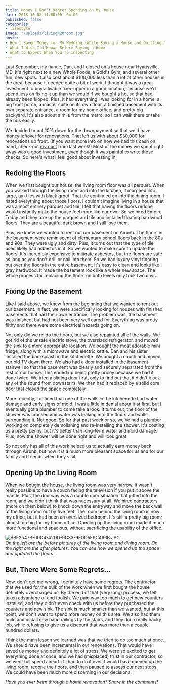 ```yaml
---
title: Money I Don't Regret Spending on My House
date: 2018-10-08 11:00:00 -04:00
published: false
categories:
- lifestyle
image: "/uploads/living%20room.jpg"
posts:
- How I Saved Money for My Wedding (While Buying a House and Quitting My Job)
- What I Wish I'd Known Before Buying a Home
- What to Expect When You're Inspecting
---
```


Last September, my fiance, Dan, and I closed on a house near Hyattsville, MD. It's right next to a new Whole Foods, a Gold's Gym, and several other fun, new spots. It also cost about $100,000 less than a lot of other houses in the area, because it needed quite a bit of work. I thought it was a great investment to buy a livable fixer-upper in a good location, because we'd spend less on fixing it up than we would if we bought a house that had already been flipped. Plus, it had everything I was looking for in a home: a big front porch, a master suite on its own floor, a finished basement with its own separate entrance, a room for my home office, and pretty big backyard. It's also about a mile from the metro, so I can walk there or take the bus easily.

We decided to put 10% down for the downpayment so that we'd have money leftover for renovations. That left us with about $30,000 for renovations up front. (If you want more info on how we had this cash on hand, check out [my post](https://www.maggiegermano.com/blog/how-i-saved-money-for-my-wedding-while-buying-a-house-and-quitting-my-job/) from last week!) Most of the money we spent right away was a good investment, even though it was painful to write those checks. So here's what I feel good about investing in: 

## Redoing the Floors

When we first bought our house, the living room floor was all parquet. When you walked through the living room and into the kitchen, it morphed into large, tan tiles with black grout. That tile continued on into the dining room. I hated everything about those floors. I couldn't imagine living in a house that was almost entirely parquet and tile. I felt that having the floors redone would instantly make the house feel more like our own. So we hired Empire Today and they tore up the parquet and tile and installed floating hardwood floors. They are a beautiful dark brown and I still love them.

Plus, we knew we wanted to rent out our basement on Airbnb. The floors in the basement were reminiscent of elementary school floors back in the 80s and 90s. They were ugly and dirty. Plus, it turns out that the type of tile used likely had asbestos in it. So we wanted to make sure to update the floors. It's incredibly expensive to mitigate asbestos, but the floors are safe as long as you don't drill or nail into them. So we had luxury vinyl flooring put over the floors in the entire basement. It's easy to clean and looks like gray hardwood. It made the basement look like a whole new space. The whole process for replacing the floors on both levels only took two days. 

## Fixing Up the Basement

Like I said above, we knew from the beginning that we wanted to rent out our basement. In fact, we were specifically looking for houses with finished basements that had their own entrance. The problem was, the basement was finished, but had not been very well cared for. Everything was pretty filthy and there were some electrical hazards going on.

Not only did we re-do the floors, but we also repainted all of the walls. We got rid of the unsafe electric stove, the oversized refrigerator, and moved the sink to a more appropriate location. We bought the most adorable mini fridge, along with a microwave and electric kettle. Dan and his sister installed the backsplash in the kitchenette. We bought a couch and moved our old TV down there. We also had a door installed in the basement stairwell so that the basement was clearly and securely separated from the rest of our house. This ended up being pretty pricey because we had it done twice. We tried a sliding door first, only to find out that it didn't block any of the sound from downstairs. We then had it replaced by a solid core door that closed the space completely. 

More recently, I noticed that one of the walls in the kitchenette had water damage and early signs of mold. I was a little in denial about it at first, but I eventually got a plumber to come take a look. It turns out, the floor of the shower was cracked and water was leaking into the floors and walls surrounding it. Not good! So for that past week or so, we've had a plumber working on completely demolishing and re-installing the shower. It's costing us a pretty penny, but it's better than long-term water and mold damage. Plus, now the shower will be done right and will look great.

So not only has all of this work helped us to actually earn money back through Airbnb, but now it is a much more pleasant space for us and for our family and friends when they visit.

## Opening Up the Living Room

When we bought the house, the living room was very narrow. It wasn't really possible to have a couch facing the television if you put it above the mantle. Plus, the doorway was a double door situation that jutted into the room, and we didn't think that was necessary at all. We hired contractors (more on them below) to knock down the entryway and move the back wall of the living room out by five feet. The room behind the living room is now my office, but it had been an oversized bedroom. It's still a pretty big room; almost too big for my home office. Opening up the living room made it much more functional and spacious, without sacrificing the usability of the office.

![BBF2547B-00C4-42DD-9C33-9EDD5E9C466B.JPG](/uploads/BBF2547B-00C4-42DD-9C33-9EDD5E9C466B.JPG)\
*On the left are the before pictures of the living room and dining room. On the right are the after pictures. You can see how we opened up the space and updated the floors.*

## But, There Were Some Regrets...

Now, don't get me wrong, I definitely have some regrets. The contractor that we used for the bulk of the work when we first bought the house definitely overcharged us. By the end of that (very long) process, we felt taken advantage of and foolish. We paid way too much to get new counters installed, and they didn't even check with us before they purchased the counters and new sink. The sink is much smaller than we wanted, but at this point, we don't want to spend more money on this area. We also had them build and install new hand railings by the stairs, and they did a really hacky job, while refusing to give us a discount that was more than a couple hundred dollars.

I think the main lesson we learned was that we tried to do too much at once. We should have been incremental in our renovations. That would have saved us money and definitely a lot of stress. We were so excited to get everything done at once, and we had (misplaced) trust in our contractor, so we went full speed ahead. If I had to do it over, I would have opened up the living room, redone the floors, and then paused to assess our next steps. We could have been much more discerning in our decisions.

*Have you ever been through a home renovation? Share in the comments!*